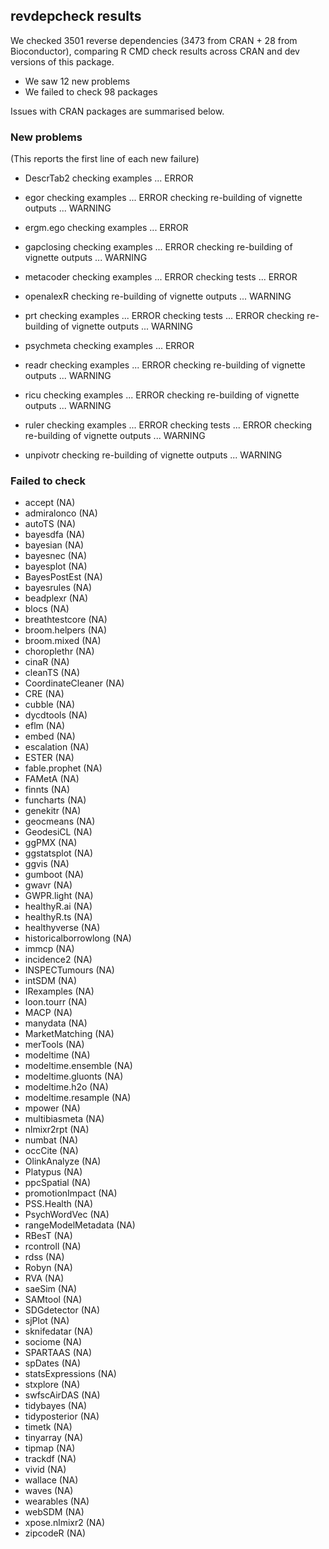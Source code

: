 ## revdepcheck results

We checked 3501 reverse dependencies (3473 from CRAN + 28 from Bioconductor), comparing R CMD check results across CRAN and dev versions of this package.

 * We saw 12 new problems
 * We failed to check 98 packages

Issues with CRAN packages are summarised below.

### New problems
(This reports the first line of each new failure)

* DescrTab2
  checking examples ... ERROR

* egor
  checking examples ... ERROR
  checking re-building of vignette outputs ... WARNING

* ergm.ego
  checking examples ... ERROR

* gapclosing
  checking examples ... ERROR
  checking re-building of vignette outputs ... WARNING

* metacoder
  checking examples ... ERROR
  checking tests ... ERROR

* openalexR
  checking re-building of vignette outputs ... WARNING

* prt
  checking examples ... ERROR
  checking tests ... ERROR
  checking re-building of vignette outputs ... WARNING

* psychmeta
  checking examples ... ERROR

* readr
  checking examples ... ERROR
  checking re-building of vignette outputs ... WARNING

* ricu
  checking examples ... ERROR
  checking re-building of vignette outputs ... WARNING

* ruler
  checking examples ... ERROR
  checking tests ... ERROR
  checking re-building of vignette outputs ... WARNING

* unpivotr
  checking re-building of vignette outputs ... WARNING

### Failed to check

* accept               (NA)
* admiralonco          (NA)
* autoTS               (NA)
* bayesdfa             (NA)
* bayesian             (NA)
* bayesnec             (NA)
* bayesplot            (NA)
* BayesPostEst         (NA)
* bayesrules           (NA)
* beadplexr            (NA)
* blocs                (NA)
* breathtestcore       (NA)
* broom.helpers        (NA)
* broom.mixed          (NA)
* choroplethr          (NA)
* cinaR                (NA)
* cleanTS              (NA)
* CoordinateCleaner    (NA)
* CRE                  (NA)
* cubble               (NA)
* dycdtools            (NA)
* eflm                 (NA)
* embed                (NA)
* escalation           (NA)
* ESTER                (NA)
* fable.prophet        (NA)
* FAMetA               (NA)
* finnts               (NA)
* funcharts            (NA)
* genekitr             (NA)
* geocmeans            (NA)
* GeodesiCL            (NA)
* ggPMX                (NA)
* ggstatsplot          (NA)
* ggvis                (NA)
* gumboot              (NA)
* gwavr                (NA)
* GWPR.light           (NA)
* healthyR.ai          (NA)
* healthyR.ts          (NA)
* healthyverse         (NA)
* historicalborrowlong (NA)
* immcp                (NA)
* incidence2           (NA)
* INSPECTumours        (NA)
* intSDM               (NA)
* IRexamples           (NA)
* loon.tourr           (NA)
* MACP                 (NA)
* manydata             (NA)
* MarketMatching       (NA)
* merTools             (NA)
* modeltime            (NA)
* modeltime.ensemble   (NA)
* modeltime.gluonts    (NA)
* modeltime.h2o        (NA)
* modeltime.resample   (NA)
* mpower               (NA)
* multibiasmeta        (NA)
* nlmixr2rpt           (NA)
* numbat               (NA)
* occCite              (NA)
* OlinkAnalyze         (NA)
* Platypus             (NA)
* ppcSpatial           (NA)
* promotionImpact      (NA)
* PSS.Health           (NA)
* PsychWordVec         (NA)
* rangeModelMetadata   (NA)
* RBesT                (NA)
* rcontroll            (NA)
* rdss                 (NA)
* Robyn                (NA)
* RVA                  (NA)
* saeSim               (NA)
* SAMtool              (NA)
* SDGdetector          (NA)
* sjPlot               (NA)
* sknifedatar          (NA)
* sociome              (NA)
* SPARTAAS             (NA)
* spDates              (NA)
* statsExpressions     (NA)
* stxplore             (NA)
* swfscAirDAS          (NA)
* tidybayes            (NA)
* tidyposterior        (NA)
* timetk               (NA)
* tinyarray            (NA)
* tipmap               (NA)
* trackdf              (NA)
* vivid                (NA)
* wallace              (NA)
* waves                (NA)
* wearables            (NA)
* webSDM               (NA)
* xpose.nlmixr2        (NA)
* zipcodeR             (NA)
